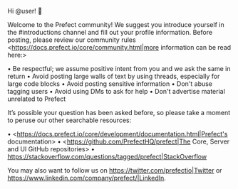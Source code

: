 Hi @user! :wave:

Welcome to the Prefect community! We suggest you introduce yourself in the #introductions channel and fill out your profile information. Before posting, please review our community rules <https://docs.prefect.io/core/community.html|more information can be read here:>

• Be respectful; we assume positive intent from you and we ask the same in return
• Avoid posting large walls of text by using threads, especially for large code blocks
• Avoid posting sensitive information
• Don't abuse tagging users
• Avoid using DMs to ask for help
• Don't advertise material unrelated to Prefect

It’s possible your question has been asked before, so please take a moment to peruse our other searchable resources:

• <https://docs.prefect.io/core/development/documentation.html|Prefect's documentation>
• <https://github.com/PrefectHQ/prefect|The Core, Server and UI GitHub repositories>
• <https://stackoverflow.com/questions/tagged/prefect|StackOverflow>

You may also want to follow us on <https://twitter.com/prefectio|Twitter> or <https://www.linkedin.com/company/prefect/|LinkedIn>.

